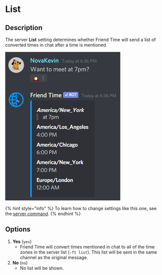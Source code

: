 # List

## Description

The server **List** setting determines whether Friend Time will send a list of converted times in chat after a time is mentioned.

![](../../.gitbook/assets/image%20%2861%29%20%281%29%20%282%29.png)

{% hint style="info" %}
To learn how to change settings like this one, see the [server command](../../commands/admin-commands/server.md).
{% endhint %}

## **Options**

1. **Yes** \(`yes`\)
   *  Friend Time will convert times mentioned in chat to all of the time zones in the server list \(`-ft list`\). This list will be sent in the same channel as the original message.
2. **No** \(`no`\)
   * No list will be shown.

